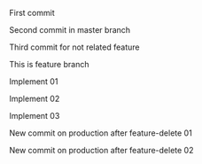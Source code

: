 First commit

Second commit in master branch

Third commit for not related feature

This is feature branch

Implement 01

Implement 02

Implement 03

New commit on production after feature-delete 01

New commit on production after feature-delete 02

